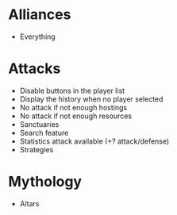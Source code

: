 # Alliances
* Everything

# Attacks
* Disable buttons in the player list
* Display the history when no player selected
* No attack if not enough hostings
* No attack if not enough resources
* Sanctuaries
* Search feature
* Statistics attack available (+? attack/defense)
* Strategies

# Mythology
* Altars
